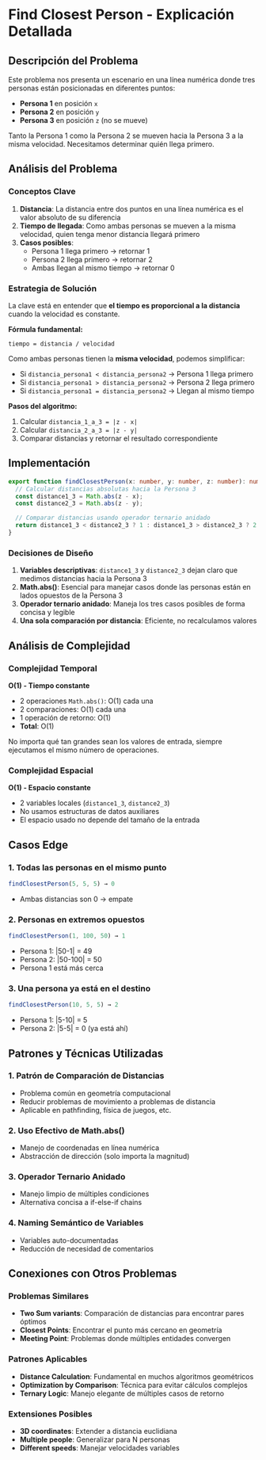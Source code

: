 # Find Closest Person - Explicación Detallada

## Descripción del Problema

Este problema nos presenta un escenario en una línea numérica donde tres personas están posicionadas en diferentes puntos:

- **Persona 1** en posición `x`
- **Persona 2** en posición `y`
- **Persona 3** en posición `z` (no se mueve)

Tanto la Persona 1 como la Persona 2 se mueven hacia la Persona 3 a la misma velocidad. Necesitamos determinar quién llega primero.

## Análisis del Problema

### Conceptos Clave

1. **Distancia**: La distancia entre dos puntos en una línea numérica es el valor absoluto de su diferencia
2. **Tiempo de llegada**: Como ambas personas se mueven a la misma velocidad, quien tenga menor distancia llegará primero
3. **Casos posibles**:
   - Persona 1 llega primero → retornar 1
   - Persona 2 llega primero → retornar 2
   - Ambas llegan al mismo tiempo → retornar 0

### Estrategia de Solución

La clave está en entender que **el tiempo es proporcional a la distancia** cuando la velocidad es constante.

**Fórmula fundamental:**

```
tiempo = distancia / velocidad
```

Como ambas personas tienen la **misma velocidad**, podemos simplificar:

- Si `distancia_persona1 < distancia_persona2` → Persona 1 llega primero
- Si `distancia_persona1 > distancia_persona2` → Persona 2 llega primero
- Si `distancia_persona1 = distancia_persona2` → Llegan al mismo tiempo

**Pasos del algoritmo:**

1. Calcular `distancia_1_a_3 = |z - x|`
2. Calcular `distancia_2_a_3 = |z - y|`
3. Comparar distancias y retornar el resultado correspondiente

## Implementación

```typescript
export function findClosestPerson(x: number, y: number, z: number): number {
  // Calcular distancias absolutas hacia la Persona 3
  const distance1_3 = Math.abs(z - x);
  const distance2_3 = Math.abs(z - y);

  // Comparar distancias usando operador ternario anidado
  return distance1_3 < distance2_3 ? 1 : distance1_3 > distance2_3 ? 2 : 0;
}
```

### Decisiones de Diseño

1. **Variables descriptivas**: `distance1_3` y `distance2_3` dejan claro que medimos distancias hacia la Persona 3
2. **Math.abs()**: Esencial para manejar casos donde las personas están en lados opuestos de la Persona 3
3. **Operador ternario anidado**: Maneja los tres casos posibles de forma concisa y legible
4. **Una sola comparación por distancia**: Eficiente, no recalculamos valores

## Análisis de Complejidad

### Complejidad Temporal

**O(1) - Tiempo constante**

- 2 operaciones `Math.abs()`: O(1) cada una
- 2 comparaciones: O(1) cada una
- 1 operación de retorno: O(1)
- **Total**: O(1)

No importa qué tan grandes sean los valores de entrada, siempre ejecutamos el mismo número de operaciones.

### Complejidad Espacial

**O(1) - Espacio constante**

- 2 variables locales (`distance1_3`, `distance2_3`)
- No usamos estructuras de datos auxiliares
- El espacio usado no depende del tamaño de la entrada

## Casos Edge

### 1. **Todas las personas en el mismo punto**

```typescript
findClosestPerson(5, 5, 5) → 0
```

- Ambas distancias son 0 → empate

### 2. **Personas en extremos opuestos**

```typescript
findClosestPerson(1, 100, 50) → 1
```

- Persona 1: |50-1| = 49
- Persona 2: |50-100| = 50
- Persona 1 está más cerca

### 3. **Una persona ya está en el destino**

```typescript
findClosestPerson(10, 5, 5) → 2
```

- Persona 1: |5-10| = 5
- Persona 2: |5-5| = 0 (ya está ahí)

## Patrones y Técnicas Utilizadas

### 1. **Patrón de Comparación de Distancias**

- Problema común en geometría computacional
- Reducir problemas de movimiento a problemas de distancia
- Aplicable en pathfinding, física de juegos, etc.

### 2. **Uso Efectivo de Math.abs()**

- Manejo de coordenadas en línea numérica
- Abstracción de dirección (solo importa la magnitud)

### 3. **Operador Ternario Anidado**

- Manejo limpio de múltiples condiciones
- Alternativa concisa a if-else-if chains

### 4. **Naming Semántico de Variables**

- Variables auto-documentadas
- Reducción de necesidad de comentarios

## Conexiones con Otros Problemas

### Problemas Similares

- **Two Sum variants**: Comparación de distancias para encontrar pares óptimos
- **Closest Points**: Encontrar el punto más cercano en geometría
- **Meeting Point**: Problemas donde múltiples entidades convergen

### Patrones Aplicables

- **Distance Calculation**: Fundamental en muchos algoritmos geométricos
- **Optimization by Comparison**: Técnica para evitar cálculos complejos
- **Ternary Logic**: Manejo elegante de múltiples casos de retorno

### Extensiones Posibles

- **3D coordinates**: Extender a distancia euclidiana
- **Multiple people**: Generalizar para N personas
- **Different speeds**: Manejar velocidades variables
